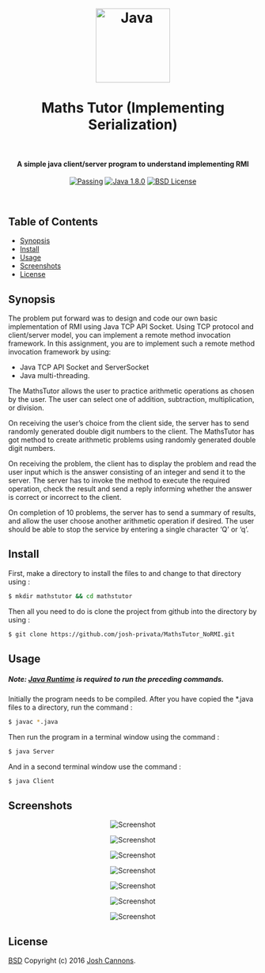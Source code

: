 <h1 align="center">
  <a href="http://java.com/en"><img src="https://cloud.githubusercontent.com/assets/5771200/19331298/6f964780-9127-11e6-88bd-55ac19e1ad12.jpg" alt="Java" height="150"></a>
  <br>
  <br>
  Maths Tutor (Implementing Serialization)
  <br>
  <br>
</h1>
<h4 align="center">A simple java client/server program to understand implementing RMI</h4>

<p align="center">
  <a href=""><img src="https://img.shields.io/travis/feross/standard/master.svg" alt="Passing"></a>
  <a href="https://java.com/en/"><img src="https://img.shields.io/badge/Java-1.8.0__101-brightgreen.svg" alt="Java 1.8.0"></a>
  <a href="https://opensource.org/licenses/BSD-2-Clause"><img src="https://img.shields.io/badge/License-BSD-blue.svg" alt="BSD License"></a>
</p>
<br>

## Table of Contents
- [Synopsis](#synopsis)
- [Install](#install)
- [Usage](#usage)
- [Screenshots](#screenshots)
- [License](#license)
## Synopsis
The problem put forward was to design and code our own basic implementation of RMI using 
Java TCP API Socket. Using TCP protocol and client/server model, you can implement a remote method
invocation framework. In this assignment, you are to implement such a remote method
invocation framework by using:

+ Java TCP API Socket and ServerSocket
+ Java multi-threading.

The MathsTutor allows the user to practice arithmetic operations as chosen by 
the user. The user can select one of addition, subtraction, multiplication, or 
division. 

On receiving the user’s choice from the client side, the server has 
to send randomly generated double digit numbers to the client. The MathsTutor 
has got method to create arithmetic problems using randomly generated double
digit numbers. 

On receiving the problem, the client has to display the
problem and read the user input which is the answer consisting of an integer 
and send it to the server. The server has to invoke the method to execute 
the required operation, check the result and send a reply informing whether 
the answer is correct or incorrect to the client. 

On completion of 10 problems, the server has to send a summary of results, and 
allow the user choose another arithmetic operation if desired. The user should 
be able to stop the service by entering a single character ‘Q’ or ‘q’.
## Install
First, make a directory to install the files to and change to that directory using :
```bash
$ mkdir mathstutor && cd mathstutor
```
Then all you need to do is clone the project from github into the directory by using :
```bash
$ git clone https://github.com/josh-privata/MathsTutor_NoRMI.git
```
## Usage
##### Note:  [Java Runtime](https://java.com/en/download/) is required to run the preceding commands.
Initially the program needs to be compiled. After you have copied the *.java files to a directory, run the command :
```bash
$ javac *.java
```
Then run the program in a terminal window using the command :
```bash
$ java Server
```
And in a second terminal window use the command : 
```bash
$ java Client
```
## Screenshots
<p align="center"><img src="https://cloud.githubusercontent.com/assets/5771200/19331600/faa83f94-9128-11e6-9f65-60fb5ad92d36.png" alt="Screenshot"></p>
<p align="center"><img src="https://cloud.githubusercontent.com/assets/5771200/19331603/facbb8de-9128-11e6-9683-6022e94b3bd9.png" alt="Screenshot"></p>
<p align="center"><img src="https://cloud.githubusercontent.com/assets/5771200/19331605/fad04048-9128-11e6-9527-5199decfa1c8.png" alt="Screenshot"></p>
<p align="center"><img src="https://cloud.githubusercontent.com/assets/5771200/19331607/fad82010-9128-11e6-9271-2218bb70e861.png" alt="Screenshot"></p>
<p align="center"><img src="https://cloud.githubusercontent.com/assets/5771200/19331606/fad50664-9128-11e6-95ee-7c02b2a9950a.png" alt="Screenshot"></p>
<p align="center"><img src="https://cloud.githubusercontent.com/assets/5771200/19331608/faf5338a-9128-11e6-8ddc-8927d35bd75d.png" alt="Screenshot"></p>
<p align="center"><img src="https://cloud.githubusercontent.com/assets/5771200/19332400/f1245cd6-912e-11e6-8e3b-92a2ede5f923.png" alt="Screenshot"></p>

## License
[BSD](LICENSE) Copyright (c) 2016 [Josh Cannons](http://joshcannons.com).